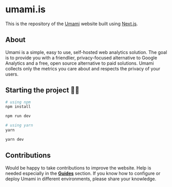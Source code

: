 # umami.is

This is the repository of the [Umami](https://umami.is) website built using [Next.js](https://nextjs.org/).

## About 
Umami is a simple, easy to use, self-hosted web analytics solution. 
The goal is to provide you with a friendlier, privacy-focused alternative 
to Google Analytics and a free, open source alternative to paid solutions.
Umami collects only the metrics you care about and respects the privacy of your users.

## Starting the project 👨‍💻

```sh
# using npm
npm install

npm run dev
```
```sh
# using yarn
yarn

yarn dev
```

## Contributions

Would be happy to take contributions to improve the website. Help is needed especially in the [**Guides**](https://umami.is/docs/hosting) section.
If you know how to configure or deploy Umami in different environments, please share your knowledge. 
